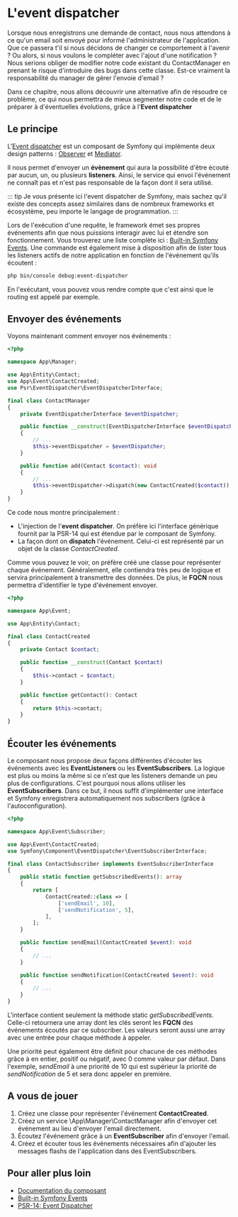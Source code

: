 # L'event dispatcher

Lorsque nous enregistrons une demande de contact, nous nous attendons à ce qu'un email soit envoyé pour informé l'administrateur de l'application. Que ce passera t'il si nous décidons de changer ce comportement à l'avenir ? Ou alors, si nous voulons le compléter avec l'ajout d'une notification ? Nous serions obliger de modifier notre code existant du ContactManager en prenant le risque d'introduire des bugs dans cette classe. Est-ce vraiment la responsabilité du manager de gérer l'envoie d'email ?

Dans ce chapitre, nous allons découvrir une alternative afin de résoudre ce problème, ce qui nous permettra de mieux segmenter notre code et de le préparer à d'éventuelles évolutions, grâce à l'**Event dispatcher**

## Le principe

L'[Event dispatcher](https://symfony.com/doc/current/components/event_dispatcher.html) est un composant de Symfony qui implémente deux design patterns : [Observer](https://refactoring.guru/design-patterns/observer) et [Mediator](https://refactoring.guru/design-patterns/mediator).

Il nous permet d'envoyer un **évènement** qui aura la possibilité d'être écouté par aucun, un, ou plusieurs **listeners**. Ainsi, le service qui envoi l'événement ne connaît pas et n'est pas responsable de la façon dont il sera utilisé.

::: tip
Je vous présente ici l'event dispatcher de Symfony, mais sachez qu'il existe des concepts assez similaires dans de nombreux frameworks et écosystème, peu importe le langage de programmation.
:::

Lors de l'exécution d'une requête, le framework émet ses propres événements afin que nous puissions interagir avec lui et étendre son fonctionnement. Vous trouverez une liste complète ici : [Built-in Symfony Events](https://symfony.com/doc/current/reference/events.html). Une commande est également mise à disposition afin de lister tous les listeners actifs de notre application en fonction de l'événement qu'ils écoutent :

``` sh
php bin/console debug:event-dispatcher
```

En l'exécutant, vous pouvez vous rendre compte que c'est ainsi que le routing est appelé par exemple.

## Envoyer des événements

Voyons maintenant comment envoyer nos événements :

``` php
<?php

namespace App\Manager;

use App\Entity\Contact;
use App\Event\ContactCreated;
use Psr\EventDispatcher\EventDispatcherInterface;

final class ContactManager
{
    private EventDispatcherInterface $eventDispatcher;

    public function __construct(EventDispatcherInterface $eventDispatcher)
    {
        // ...
        $this->eventDispatcher = $eventDispatcher;
    }

    public function add(Contact $contact): void
    {
        // ...
        $this->eventDispatcher->dispatch(new ContactCreated($contact));
    }
}
```

Ce code nous montre principalement :
- L'injection de l'**event dispatcher**. On préfère ici l'interface générique fournit par la PSR-14 qui est étendue par le composant de Symfony.
- La façon dont on **dispatch** l'événement. Celui-ci est représenté par un objet de la classe *ContactCreated*.

Comme vous pouvez le voir, on préfère créé une classe pour représenter chaque événement. Généralement, elle contiendra très peu de logique et servira principalement à transmettre des données. De plus, le **FQCN** nous permettra d'identifier le type d'événement envoyer.

``` php
<?php

namespace App\Event;

use App\Entity\Contact;

final class ContactCreated
{
    private Contact $contact;

    public function __construct(Contact $contact)
    {
        $this->contact = $contact;
    }

    public function getContact(): Contact
    {
        return $this->contact;
    }
}
```

## Écouter les événements

Le composant nous propose deux façons différentes d'écouter les événements avec les **EventListeners** ou les **EventSubscribers**.
La logique est plus ou moins la même si ce n'est que les listeners demande un peu plus de configurations. C'est pourquoi nous allons utiliser les **EventSubscribers**. Dans ce but, il nous suffit d'implémenter une interface et Symfony enregistrera automatiquement nos subscribers (grâce à l'autoconfiguration).

``` php
<?php

namespace App\Event\Subscriber;

use App\Event\ContactCreated;
use Symfony\Component\EventDispatcher\EventSubscriberInterface;

final class ContactSubscriber implements EventSubscriberInterface
{
    public static function getSubscribedEvents(): array
    {
        return [
            ContactCreated::class => [
                ['sendEmail', 10],
                ['sendNotification', 5],
            ],
        ];
    }

    public function sendEmail(ContactCreated $event): void
    {
        // ...
    }

    public function sendNotification(ContactCreated $event): void
    {
        // ...
    }
}
```

L'interface contient seulement la méthode static *getSubscribedEvents*. Celle-ci retournera une array dont les clés seront les **FQCN** des événements écoutés par ce subscriber. Les valeurs seront aussi une array avec une entrée pour chaque méthode à appeler.

Une priorité peut également être définit pour chacune de ces méthodes grâce à en entier, positif ou négatif, avec 0 comme valeur par défaut. Dans l'exemple, *sendEmail* à une priorité de 10 qui est supérieur la priorité de *sendNotification* de 5 et sera donc appeler en première.

## A vous de jouer

1. Créez une classe pour représenter l'événement **ContactCreated**.
2. Créez un service \App\Manager\ContactManager afin d'envoyer cet événement au lieu d'envoyer l'email directement.
3. Écoutez l'événement grâce à un **EventSubscriber** afin d'envoyer l'email.
4. Créez et écouter tous les événements nécessaires afin d'ajouter les messages flashs de l'application dans des EventSubscribers.

## Pour aller plus loin

- [Documentation du composant](https://symfony.com/doc/current/components/event_dispatcher.html)
- [Built-in Symfony Events](https://symfony.com/doc/current/reference/events.html)
- [PSR-14: Event Dispatcher](https://www.php-fig.org/psr/psr-14/)
